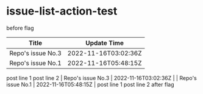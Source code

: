 # issue-list-action-test

before flag
<!--START_SECTION:activity-->
| Title | Update Time |
| ------ | ------ |
| Repo's issue No.3 | 2022-11-16T03:02:36Z |
| Repo's issue No.1 | 2022-11-16T05:48:15Z |
<!--END_SECTION:activity-->
post line 1
post line 2
| Repo's issue No.3 | 2022-11-16T03:02:36Z |
| Repo's issue No.1 | 2022-11-16T05:48:15Z |
post line 1
post line 2
after flag
